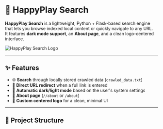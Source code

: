 # 🔎 HappyPlay Search

**HappyPlay Search** is a lightweight, Python + Flask-based search engine that lets you browse indexed local content or quickly navigate to any URL.  
It features **dark mode support**, an **About page**, and a clean logo-centered interface.

![HappyPlay Search Logo](static/happyplay_logo.png)

---

## ✨ Features

- 🌐 **Search** through locally stored crawled data (`crawled_data.txt`)
- 🔗 **Direct URL redirect** when a full link is entered
- 🌙 **Automatic dark/light mode** based on the user's system settings
- 📄 **About page** (`//about` or `/about`)
- 🎨 **Custom centered logo** for a clean, minimal UI

---

## 📂 Project Structure

